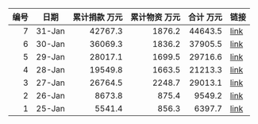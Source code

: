 |编号| 日期 |累计捐款 万元|累计物资 万元|合计 万元|                         链接                         |
|---:|------|------------:|------------:|--------:|------------------------------------------------------|
|   7|31-Jan|      42767.3|       1876.2|  44643.5|[link](http://www.hbsredcross.org.cn/xxgk/10063.jhtml)|
|   6|30-Jan|      36069.3|       1836.2|  37905.5|[link](http://www.hbsredcross.org.cn/xxgk/4858.jhtml) |
|   5|29-Jan|      28017.1|       1699.5|  29716.6|[link](http://www.hbsredcross.org.cn/xxgk/4629.jhtml) |
|   4|28-Jan|      19549.8|       1663.5|  21213.3|[link](http://www.hbsredcross.org.cn/xxgk/4628.jhtml) |
|   3|27-Jan|      26764.5|       2248.7|  29013.1|[link](http://www.hbsredcross.org.cn/xxgk/4417.jhtml) |
|   2|26-Jan|       8673.8|        875.4|   9549.2|[link](http://www.hbsredcross.org.cn/xxgk/4393.jhtml) |
|   1|25-Jan|       5541.4|        856.3|   6397.7|[link](http://www.hbsredcross.org.cn/xxgk/4292.jhtml) |
